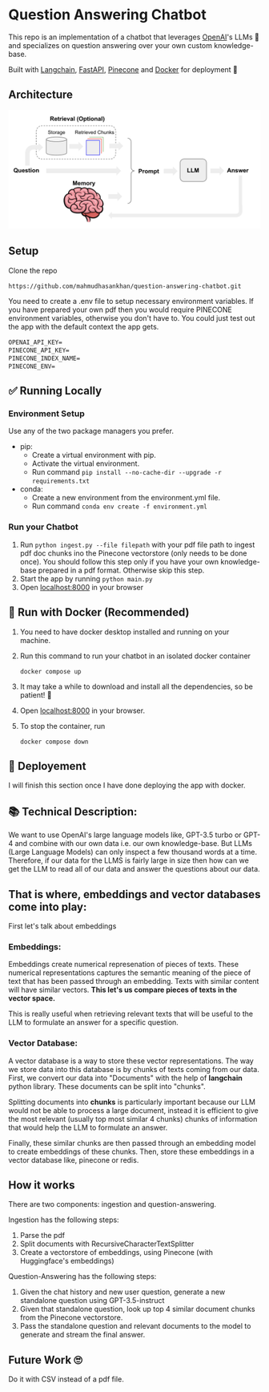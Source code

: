 # Question Answering Chatbot

This repo is an implementation of a chatbot that leverages [OpenAI](https://openai.com/)'s LLMs 🧠 and specializes on question answering over your own custom knowledge-base.

Built with [Langchain](https://www.langchain.com/), [FastAPI](https://fastapi.tiangolo.com/), [Pinecone](https://www.pinecone.io/) and [Docker](https://www.docker.com/) for deployment 🚀

## Architecture
<p>
    <img src='./assets/images/workflow.png' alt="Architecture">
</p>

## Setup

Clone the repo
```
https://github.com/mahmudhasankhan/question-answering-chatbot.git
```
You need to create a .env file to setup necessary environment variables. If you have prepared your own pdf then you would require PINECONE environment variables, otherwise you don't have to. You could just test out the app with the default context the app gets.

```
OPENAI_API_KEY=
PINECONE_API_KEY=
PINECONE_INDEX_NAME=
PINECONE_ENV=
```
## ✅ Running Locally

### Environment Setup

Use any of the two package managers you prefer.
- pip:
    - Create a virtual environment with pip.
    - Activate the virtual environment.
    - Run command `pip install --no-cache-dir --upgrade -r requirements.txt`
- conda:
    - Create a new environment from the environment.yml file.
    - Run command `conda env create -f environment.yml`

### Run your Chatbot 
1. Run `python ingest.py --file filepath` with your pdf file path to ingest pdf doc chunks ino the Pinecone vectorstore (only needs to be done once).
You should follow this step only if you have your own knowledge-base prepared in a pdf format. Otherwise skip this step.
2. Start the app by running `python main.py` 
3. Open [localhost:8000](http://localhost:8000) in your browser


## 🐳 Run with Docker (Recommended)

1. You need to have docker desktop installed and running on your machine.

2. Run this command to run your chatbot in an isolated docker container
    ```
    docker compose up
    ```

3. It may take a while to download and install all the dependencies, so be patient! 🙏

4. Open [localhost:8000](http://localhost:8000) in your browser.

5. To stop the container, run 
    ```
    docker compose down
    ```

## 🚀 Deployement
I will finish this section once I have done deploying the app with docker.

## 📚 Technical Description: 
We want to use OpenAI's large language models like, GPT-3.5 turbo or GPT-4 and combine with our own data i.e. our own knowledge-base. But LLMs (Large Language Models) can only inspect a few thousand words at a time.
Therefore, if our data for the LLMS is fairly large in size then how can we get the LLM to read all of our data and answer the questions about our data.

## That is where, embeddings and vector databases come into play:

First let's talk about embeddings

### Embeddings: 
Embeddings create numerical represenation of pieces of texts. These numerical representations captures the semantic meaning of the piece of text that has been passed through an embedding. Texts with similar content will have similar vectors. **This let's us compare pieces of texts in the vector space.** 

This is really useful when retrieving relevant texts that will be useful to the LLM to formulate an answer for a specific question.

### Vector Database:
A vector database is a way to store these vector representations. The way we store data into this database is by chunks of texts coming from our data. First, we convert our data into "Documents" with the help of **langchain** python library. These documents can be split into "chunks". 

Splitting documents into **chunks** is particularly important because our LLM would not be able to process a large document, instead it is efficient to give the most relevant (usually top most similar 4 chunks) chunks of information that would help the LLM to formulate an answer.

Finally, these similar chunks are then passed through an embedding model to create embeddings of these chunks. Then, store these embeddings in a vector database like, pinecone or redis.

## How it works 
There are two components: ingestion and question-answering.

Ingestion has the following steps:
1. Parse the pdf 
2. Split documents with RecursiveCharacterTextSplitter
3. Create a vectorstore of embeddings, using Pinecone (with Huggingface's embeddings)

Question-Answering has the following steps:
1. Given the chat history and new user question, generate a new standalone question using GPT-3.5-instruct
2. Given that standalone question, look up top 4 similar document chunks from the Pinecone vectorstore.
3. Pass the standalone question and relevant documents to the model to generate and stream the final answer.

## Future Work 🙄
Do it with CSV instead of a pdf file.
